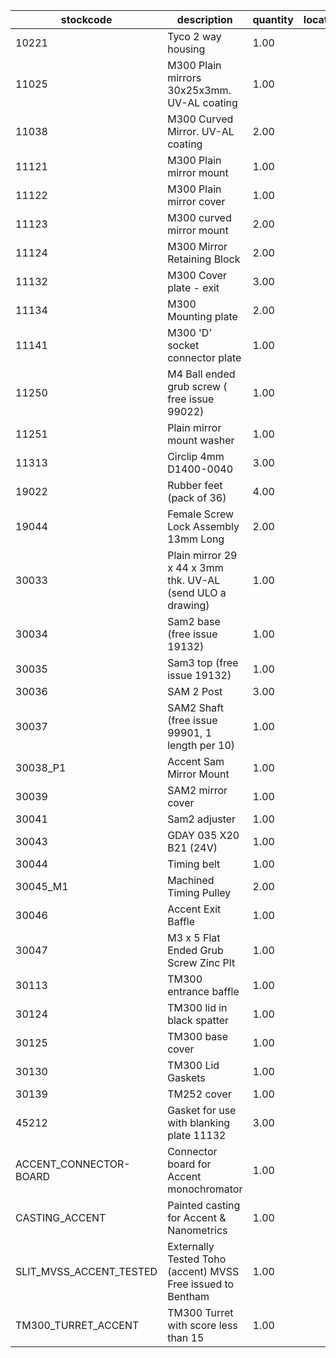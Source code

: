 |stockcode|description|quantity|location|
|---------|-----------|--------|--------|
|10221|Tyco 2 way housing|1.00||
|11025|M300 Plain mirrors 30x25x3mm.  UV-AL coating|1.00||
|11038|M300 Curved Mirror.  UV-AL coating|2.00||
|11121|M300 Plain mirror mount|1.00||
|11122|M300 Plain mirror cover|1.00||
|11123|M300 curved mirror mount|2.00||
|11124|M300 Mirror Retaining Block|2.00||
|11132|M300 Cover plate - exit|3.00||
|11134|M300 Mounting plate|2.00||
|11141|M300 'D' socket connector plate|1.00||
|11250|M4 Ball ended grub screw ( free issue 99022)|1.00||
|11251|Plain mirror mount washer|1.00||
|11313|Circlip 4mm D1400-0040|3.00||
|19022|Rubber feet (pack of 36)|4.00||
|19044|Female Screw Lock Assembly 13mm Long|2.00||
|30033|Plain mirror 29 x 44 x 3mm thk.  UV-AL (send ULO a drawing)|1.00||
|30034|Sam2 base (free issue 19132)|1.00||
|30035|Sam3 top (free issue 19132)|1.00||
|30036|SAM 2 Post|3.00||
|30037|SAM2 Shaft (free issue 99901, 1 length per 10)|1.00||
|30038_P1|Accent Sam Mirror Mount|1.00||
|30039|SAM2 mirror cover|1.00||
|30041|Sam2 adjuster|1.00||
|30043|GDAY 035 X20 B21 (24V)|1.00||
|30044|Timing belt|1.00||
|30045_M1|Machined Timing Pulley|2.00||
|30046|Accent Exit Baffle|1.00||
|30047|M3 x 5 Flat Ended Grub Screw Zinc Plt|1.00||
|30113|TM300 entrance baffle|1.00||
|30124|TM300 lid in black spatter|1.00||
|30125|TM300 base cover|1.00||
|30130|TM300 Lid Gaskets|1.00||
|30139|TM252 cover|1.00||
|45212|Gasket for use with blanking plate 11132|3.00||
|ACCENT_CONNECTOR-BOARD|Connector board for Accent monochromator|1.00||
|CASTING_ACCENT|Painted casting for Accent & Nanometrics|1.00||
|SLIT_MVSS_ACCENT_TESTED|Externally Tested Toho (accent) MVSS Free issued to Bentham|1.00||
|TM300_TURRET_ACCENT|TM300 Turret with score less than 15|1.00||
